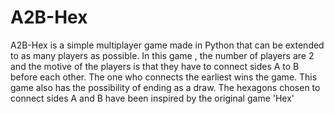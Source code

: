 # A2B-Hex


A2B-Hex is a simple multiplayer game made in Python that can be extended to as many players as possible. In this game , the number of players are 2 and the motive of the players is that they have to connect sides A to B before each other. The one who connects the earliest wins the game. This game also has the possibility of ending as a draw. The hexagons chosen to connect sides A and B have been inspired by the original game 'Hex'
